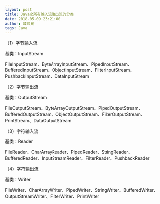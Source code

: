 ```yaml
---
layout: post
title: Java之所有输入流输出流的分类
date: 2018-05-09 23:21:00
author: 薛师兄
tags: Java
---
```

（1）字节输入流 

基类：InputStream 
 
FileInputStream、ByteArrayInputStream、PipedInputStream、BufferedInputStream、ObjectInputStream、FilterInputStream、PushbackInputStream、DataInputStream

（2）字节输出流    

基类：OutputStream    

FileOutputStream、ByteArrayOutputStream、PipedOutputStream、BufferedOutputStream、ObjectOutputStream、FilterOutputStream、PrintStream、DataOutputStream

（3）字符输入流    

基类：Reader    

FileReader、CharArrayReader、PipedReader、StringReader、BufferedReader、InputStreamReader、FilterReader、PushbackReader

（4）字符输出流    

基类：Writer    

FileWriter、CharArrayWriter、PipedWriter、StringWriter、BufferedWriter、OutputStreamWriter、FilterWriter、PrintWriter